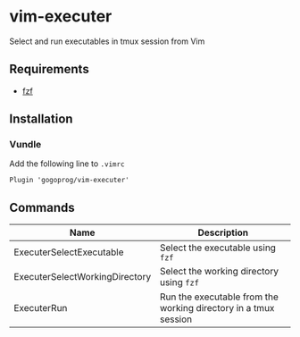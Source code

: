 # vim-executer

Select and run executables in tmux session from Vim

## Requirements

  * [fzf](https://github.com/junegunn/fzf)
  
## Installation

### Vundle

Add the following line to ```.vimrc```

    Plugin 'gogoprog/vim-executer'

## Commands

| Name                  | Description                             |
|-----------------------|-----------------------------------------|
| ExecuterSelectExecutable | Select the executable using `fzf`         |
| ExecuterSelectWorkingDirectory   | Select the working directory using `fzf`  |
| ExecuterRun | Run the executable from the working directory in a tmux session |
